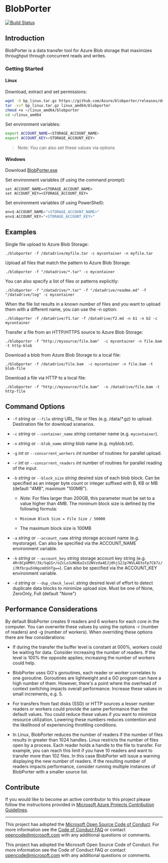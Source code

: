 # BlobPorter

[![Build Status](https://travis-ci.org/Azure/blobporter.svg?branch=master)](https://travis-ci.org/Azure/blobporter)

## Introduction

BlobPorter is a data transfer tool for Azure Blob storage that maximizes throughput through concurrent reads and writes.

### Getting Started

#### Linux

Download, extract and set permissions:

```bash
wget -O bp_linux.tar.gz https://github.com/Azure/blobporter/releases/download/v0.3.01/bp_linux.tar.gz
tar -xvf bp_linux.tar.gz linux_amd64/blobporter
chmod +x ~/linux_amd64/blobporter
cd ~/linux_amd64
```

Set environment variables:

```bash
export ACCOUNT_NAME=<STORAGE_ACCOUNT_NAME>
export ACCOUNT_KEY=<STORAGE_ACCOUNT_KEY>
```

>Note: You can also set these values via options

#### Windows

Download [BlobPorter.exe](https://github.com/Azure/blobporter/releases/download/v0.3.01/bp_windows.zip)

Set environment variables (if using the command prompt):

```batchfile
set ACCOUNT_NAME=<STORAGE_ACCOUNT_NAME>
set ACCOUNT_KEY=<STORAGE_ACCOUNT_KEY>
```

Set environment variables (if using PowerShell):

```PowerShell
env$:ACCOUNT_NAME="<STORAGE_ACCOUNT_NAME>"
env$:ACCOUNT_KEY="<STORAGE_ACCOUNT_KEY>"
```

## Examples

Single file upload to Azure Blob Storage:

`./blobporter -f /datadrive/myfile.tar -c mycontainer -n myfile.tar`

Upload all files that match the pattern to Azure Blob Storage:

`./blobporter -f "/datadrive/*.tar" -c mycontainer`

You can also specify a list of files or patterns explicitly:

`./blobporter -f "/datadrive/*.tar" -f "/datadrive/readme.md" -f "/datadrive/log" -c mycontainer`

When the file list results in a known number of files and you want to upload them with a different name, you can use the -n option:

`./blobporter -f /datadrive/f1.tar -f /datadrive/f2.md -n b1 -n b2 -c mycontainer`

Transfer a file from an HTTP/HTTPS source to Azure Blob Storage:

`./blobporter -f "http://mysource/file.bam"  -c mycontainer -n file.bam -t http-blob`

Download a blob from Azure Blob Storage to a local file:

`./blobporter -f /datadrive/file.bam  -c mycontainer -n file.bam -t blob-file`

Download a file via HTTP to a local file:

`./blobporter -f "http://mysource/file.bam"  -n /datadrive/file.bam -t http-file`

## Command Options

- `-f` *string* or `--file` *string* URL, file or files (e.g. /data/*.gz) to upload. Destination file for download scenarios.

- `-c` *string* or `--container_name` *string* container name (e.g. `mycontainer`).

- `-n` *string* or `--blob_name` *string* blob name (e.g. myblob.txt).

- `-g` *int* or `--concurrent_workers` *int* number of routines for parallel upload.

- `-r` *int* or `--concurrent_readers` *int* number of routines for parallel reading of the input.

- `-b` *string* or `--block_size` *string* desired size of each blob block. Can be specified as an integer byte count or integer suffixed with B, KB or MB (default "4MB", maximum "100MB").

  - *Note:* For files larger than 200GB, this parameter must be set to a value higher than 4MB. The minimum block size is defined by the following formula:

  - `Minimum Block Size = File Size / 50000`

  - The maximum block size is 100MB

- `-a` *string* or `--account_name` *string* storage account name (e.g. mystorage). Can also be specified via the ACCOUNT_NAME environment variable.

- `-k` *string* or `--account_key` *string* storage account key string (e.g. `4Rr8CpUM9Y/3k/SqGSr/oZcLo3zNU6aIo32NVzda4EJj0hjS2Jp7NVLAD3sFp7C67z/i7Rfbrpu5VHgcmOShTg==`). Can also be specified via the ACCOUNT_KEY environment variable.

- `-d` *string* or `--dup_check_level` *string* desired level of effort to detect duplicate data blocks to minimize upload size. Must be one of None, ZeroOnly, Full (default "None")

## Performance Considerations

By default BlobPorter creates 9 readers and 6 workers for each core in the computer. You can overwrite these values by using the options -r (number of readers) and -g (number of workers). When overriding these options there are few considerations:

- If during the transfer the buffer level is constant at 000%, workers could be waiting for data. Consider increasing the number of readers. If the level is 100% the opposite applies; increasing the number of workers could help.

- BlobPorter uses GO's goroutines, each reader or worker correlates to one goroutine. Goroutines are lightweight and a GO program can have a high number of them. However, there's a point where the overhead of context switching impacts overall performance. Increase these values in small increments, e.g. 5.

- For transfers from fast disks (SSD) or HTTP sources a lesser number readers or workers could provide the same performance than the default values. You could reduce these values if you want to minimize resource utilization. Lowering these numbers reduces contention and the likelihood of experiencing throttling conditions.

- In Linux, BlobPorter reduces the number of readers if the number of files results in greater than 1024 handles. Linux restricts the number of files open by a process. Each reader holds a handle to the file to transfer. For example, you can reach this limit if you have 10 readers and want to transfer more than 102 files. In this case BlobPorter will issue a warning displaying the new number of readers. If the resulting number of readers impacts performance, consider running multiple instances of BlobPorter with a smaller source list.

## Contribute

If you would like to become an active contributor to this project please follow the instructions provided in [Microsoft Azure Projects Contribution Guidelines](http://azure.github.io/guidelines/).

-----
This project has adopted the [Microsoft Open Source Code of Conduct](https://opensource.microsoft.com/codeofconduct/). For more information see the [Code of Conduct FAQ](https://opensource.microsoft.com/codeofconduct/faq/) or contact [opencode@microsoft.com](mailto:opencode@microsoft.com) with any additional questions or comments.

This project has adopted the Microsoft Open Source Code of Conduct. For more information see the Code of Conduct FAQ or contact opencode@microsoft.com with any additional questions or comments.
